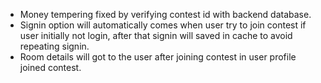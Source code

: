 - Money tempering fixed by verifying contest id with backend database.
- Signin option will automatically comes when user try to join contest if user initially not login, after that signin will saved in cache to avoid repeating signin.
- Room details will got to the user after  joining contest in user profile joined contest.
